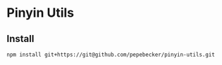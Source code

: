# Pinyin Utils
## Install
```shell
npm install git+https://git@github.com/pepebecker/pinyin-utils.git
```